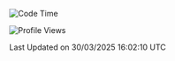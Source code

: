<!--START_SECTION:waka-->
![Code Time](http://img.shields.io/badge/Code%20Time-2%2C505%20hrs%2013%20mins-blue)

![Profile Views](http://img.shields.io/badge/Profile%20Views-1-blue)


 Last Updated on 30/03/2025 16:02:10 UTC
<!--END_SECTION:waka-->